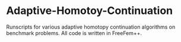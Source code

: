# Adaptive-Homotoy-Continuation
Runscripts for various adaptive homotopy continuation algorithms on benchmark problems. All code is written in FreeFem++.
